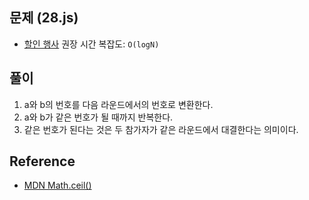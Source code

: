 ## 문제 (28.js)

- [할인 행사](https://school.programmers.co.kr/learn/courses/30/lessons/12985)
  권장 시간 복잡도: `O(logN)`

## 풀이

1. a와 b의 번호를 다음 라운드에서의 번호로 변환한다.
2. a와 b가 같은 번호가 될 때까지 반복한다.
3. 같은 번호가 된다는 것은 두 참가자가 같은 라운드에서 대결한다는 의미이다.

## Reference

- [MDN Math.ceil()](https://developer.mozilla.org/en-US/docs/Web/JavaScript/Reference/Global_Objects/Math/ceil)
